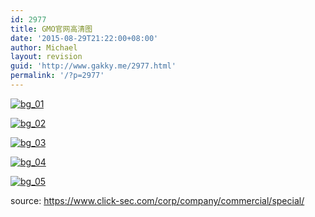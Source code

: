 ```yaml
---
id: 2977
title: GMO官网高清图
date: '2015-08-29T21:22:00+08:00'
author: Michael
layout: revision
guid: 'http://www.gakky.me/2977.html'
permalink: '/?p=2977'
---
```


[![bg_01](http://www.yui-aragaki.org/wp-content/uploads/2015/08/bg_01.jpg)](http://www.yui-aragaki.org/wp-content/uploads/2015/08/bg_01.jpg)

[![bg_02](http://www.yui-aragaki.org/wp-content/uploads/2015/08/bg_02.jpg)](http://www.yui-aragaki.org/wp-content/uploads/2015/08/bg_02.jpg)

[![bg_03](http://www.yui-aragaki.org/wp-content/uploads/2015/08/bg_03.jpg)](http://www.yui-aragaki.org/wp-content/uploads/2015/08/bg_03.jpg)

[![bg_04](http://www.yui-aragaki.org/wp-content/uploads/2015/08/bg_04.jpg)](http://www.yui-aragaki.org/wp-content/uploads/2015/08/bg_04.jpg)

[![bg_05](http://www.yui-aragaki.org/wp-content/uploads/2015/08/bg_05.jpg)](http://www.yui-aragaki.org/wp-content/uploads/2015/08/bg_05.jpg)

source: https://www.click-sec.com/corp/company/commercial/special/
